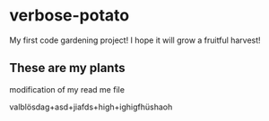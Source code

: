 # verbose-potato
My first code gardening project! I hope it will grow a fruitful harvest!

## These are my plants
modification of my read me file



valblösdag+asd+jiafds+high+ighigfhüshaoh
